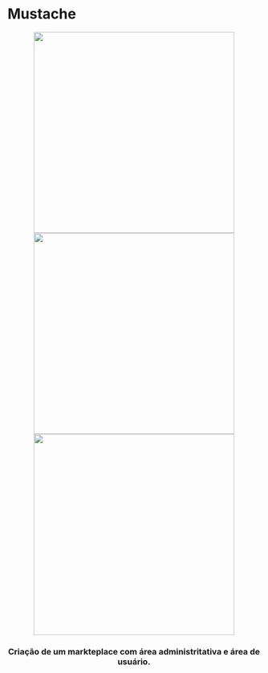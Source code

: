 # Mustache
<div align="center">
   <img width="400" src="https://www.vectorlogo.zone/logos/jquery/jquery-ar21.svg" />
   <img width="400" src="https://codeigniter.com/user_guide/_static/ci-logo-text.svg" />
   <img width="400" src="https://www.vectorlogo.zone/logos/mysql/mysql-ar21.svg" />
</div>
<div align="center">
   <h3><p>Criação de um markteplace com área administritativa e área de usuário.<p></h3>
</div>